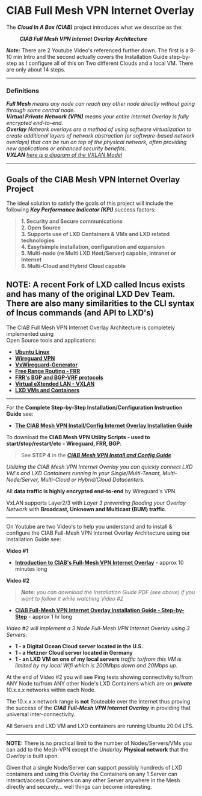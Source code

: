 # CIAB Full Mesh VPN Internet Overlay

The ***Cloud In A Box (CIAB)*** project introduces what we describe as the:  
   
&nbsp; &nbsp; &nbsp; &nbsp; &nbsp;***CIAB Full Mesh VPN Internet Overlay Architecture***  
  
***Note:*** There are 2 Youtube Video's referenced further down.  The first is a 8-10 min Intro and the second actually covers the Installation Guide
step-by-step as I configure all of this on Two different Clouds  and a local VM.   There are only about 14 steps.

---  
### Definitions  

***Full Mesh** means any node can reach any other node directly without going through some central node.*  
***Virtual Private Network (VPN)** means your entire Internet Overlay is fully encrypted end-to-end.*  
***Overlay** Network overlays are a method of using software virtualization to create additional layers 
of network abstraction (or software-based network overlays) that can be run on top of the physical network, 
often providing new applications or enhanced security benefits.*  
***VXLAN** [here is a diagram of the VXLAN Model](https://github.com/bmullan/CIAB.Full-Mesh.VPN.Wireguard.FRR.BGP.VXLAN.Internet.Overlay.Architecture/issues/1)*

---

## Goals of the CIAB Mesh VPN Internet Overlay Project

The ideal solution to satisfy the goals of this project will include the following
***Key Performance Indicator (KPI)*** success factors:
  
> **1. Security and Secure communications  
> 2. Open Source  
> 3. Supports use of LXD Containers & VMs and LXD related technologies  
> 4. Easy/simple installation, configuration and expansion  
> 5. Multi-node (re Multi LXD Host/Server) capable, intranet or Internet  
> 6. Multi-Cloud and Hybrid Cloud capable**  

NOTE:  A recent Fork of LXD called Incus exists and has many of the original LXD Dev Team.
       There are also many similarities to the CLI syntax of Incus commands (and API to LXD's)
---

The CIAB Full Mesh VPN Internet Overlay Architecture is completely implemented using  
Open Source tools and applications:   
 
- **[Ubuntu Linux](https://ubuntu.com/server/docs)**
- **[Wireguard VPN](https://www.wireguard.com/)**
- **[VxWireguard-Generator](https://github.com/m13253/VxWireguard-Generator)**
- **[Free Range Routing - FRR](https://frrouting.org/)**
- **[FRR's BGP and BGP-VRF protocols](http://docs.frrouting.org/en/latest/bgp.html)**  
- **[Virtual eXtended LAN - VXLAN](https://user-images.githubusercontent.com/1682855/89578990-02194980-d801-11ea-8f39-62c74b625732.png)**   
- **[LXD VMs and Containers](https://linuxcontainers.org/lxd/docs/master/)**  
  
---  
  
For the **Complete Step-by-Step Installation/Configuration Instruction Guide** see:

- **[The CIAB Mesh VPN Install/Config Internet Overlay Installation Guide](https://github.com/bmullan/CIAB.Full-Mesh.VPN.Wireguard.FRR.BGP.VXLAN.Internet.Overlay.Architecture/blob/master/CIAB%20Mesh%20VPN%20Install%20%26%20Config%20Guide.pdf)**

To download the **CIAB Mesh VPN Utility Scripts - used to start/stop/restart/etc - Wireguard, FRR, BGP**: 
> See **STEP 4** in the ***[CIAB Mesh VPN Install and Config Guide](https://github.com/bmullan/CIAB.Full-Mesh.VPN.Wireguard.FRR.BGP.VXLAN.Internet.Overlay.Architecture/blob/master/CIAB%20Mesh%20VPN%20Install%20%26%20Config%20Guide.pdf)***

*Utilizing the CIAB Mesh VPN Internet Overlay you can quickly connect LXD VM's and LXD Containers
running in your Single/Multi-Tenant, Multi-Node/Server, Multi-Cloud or Hybrid/Cloud Datacenters.*

All **data traffic is highly encrypted end-to-end** by Wireguard's VPN.

VxLAN supports Layer2/3 with *Layer 3 preventing flooding your Overlay Network* with **Broadcast, Unknown and Multicast (BUM) traffic**.

---  

On Youtube are two Video's to help you understand and to install & configure the CIAB Full-Mesh VPN Internet Overlay Architecture using
our Installation Guide see:

**Video #1**  

- **[Introduction to CIAB's Full-Mesh VPN Internet Overlay](https://www.youtube.com/watch?v=XvjMMuIItF4&t=3s)** - approx 10 minutes long  

**Video #2**  

> ***Note:** you can download the Installation Guide PDF (see above) if you want to follow it while watching Video #2*

- **[CIAB Full-Mesh VPN Internet Overlay Installation Guide - Step-by-Step](https://www.youtube.com/watch?v=HVJlIE2TUpc)**  - approx 1 hr long  

*Video #2 will implement a 3 Node Full-Mesh VPN Internet Overlay using 3 Servers*:

- **1 - a Digital Ocean Cloud server located in the U.S.**  
- **1 - a Hetzner Cloud server located in Germany**  
- **1 - an LXD VM on one of my local servers**  *traffic to/from this VM is limited by my local Wifi which is 200Mbps down and 20Mbps up.*

At the end of Video #2 you will see Ping tests showing connectivity to/from ANY Node to/from ANY other Node's LXD Containers which are
on ***private*** 10.x.x.x networks within each Node.  

The 10.x.x.x network range is **not** Routeable over the Internet thus proving the success of the 
***CIAB Full-Mesh VPN Internet Overlay*** in providing that universal inter-connectivity.

All Servers and LXD VM and LXD containers are running Ubuntu 20.04 LTS.

---

**NOTE:**  There is no practical limit to the number of Nodes/Servers/VMs you can add to the Mesh-VPN except the *Underlay* **Physical
network** that the *Overlay* is built upon.   

Given that a single Node/Server can support possibly hundreds of LXD containers and using this Overlay the Containers on any 1 Server
can interact/access Containers on any other Server anywhere in the Mesh directly and securely... well things can become interesting.



